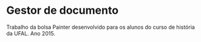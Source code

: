 # Gestor de documento
Trabalho da bolsa Painter desenvolvido para os alunos do curso de história da UFAL. Ano 2015.
